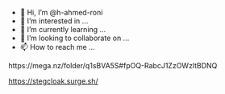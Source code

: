 - 👋 Hi, I’m @h-ahmed-roni
- 👀 I’m interested in ...
- 🌱 I’m currently learning ...
- 💞️ I’m looking to collaborate on ...
- 📫 How to reach me ...

<!---
h-ahmed-roni/h-ahmed-roni is a ✨ special ✨ repository because its `README.md` (this file) appears on your GitHub profile.
You can click the Preview link to take a look at your changes.
--->https://mega.nz/folder/q1sBVA5S#fpOQ-RabcJ1ZzOWzltBDNQ
https://stegcloak.surge.sh/
